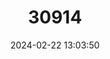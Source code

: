 ---
title: "30914"
category: "Clermontia pyrularia"
draft: false
date: 2024-02-22 13:03:50
languages:
  Hawaiian: ["Haha", "oha", "oha Wai"]
  English: ["Pear Clermontia"]
---